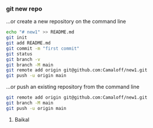 ### git new repo

…or create a new repository on the command line

```bash
echo "# new1" >> README.md
git init
git add README.md
git commit -m "first commit"
git status
git branch -v
git branch -M main
git remote add origin git@github.com:Camaloff/new1.git
git push -u origin main

```

…or push an existing repository from the command line
```bash
git remote add origin git@github.com:Camaloff/new1.git
git branch -M main
git push -u origin main
```

1. Baikal